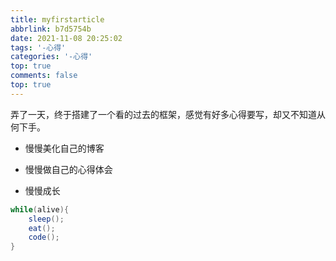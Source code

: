 ```yaml
---
title: myfirstarticle
abbrlink: b7d5754b
date: 2021-11-08 20:25:02
tags: '-心得'
categories: '-心得'
top: true
comments: false
top: true
---
```


弄了一天，终于搭建了一个看的过去的框架，感觉有好多心得要写，却又不知道从何下手。

- 慢慢美化自己的博客

- 慢慢做自己的心得体会

- 慢慢成长

```java
while(alive){
    sleep();
    eat();
    code();
}
```



